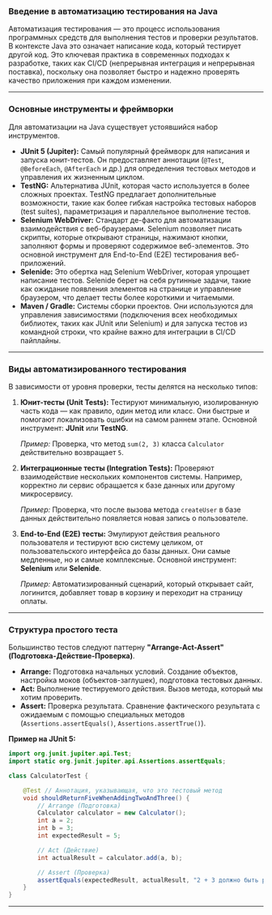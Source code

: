 ### Введение в автоматизацию тестирования на Java

Автоматизация тестирования — это процесс использования программных средств для выполнения тестов и проверки результатов. В контексте Java это означает написание кода, который тестирует другой код. Это ключевая практика в современных подходах к разработке, таких как CI/CD (непрерывная интеграция и непрерывная поставка), поскольку она позволяет быстро и надежно проверять качество приложения при каждом изменении.

-----

### Основные инструменты и фреймворки

Для автоматизации на Java существует устоявшийся набор инструментов.

* **JUnit 5 (Jupiter):** Самый популярный фреймворк для написания и запуска юнит-тестов. Он предоставляет аннотации (`@Test`, `@BeforeEach`, `@AfterEach` и др.) для определения тестовых методов и управления их жизненным циклом.
* **TestNG:** Альтернатива JUnit, которая часто используется в более сложных проектах. TestNG предлагает дополнительные возможности, такие как более гибкая настройка тестовых наборов (test suites), параметризация и параллельное выполнение тестов.
* **Selenium WebDriver:** Стандарт де-факто для автоматизации взаимодействия с веб-браузерами. Selenium позволяет писать скрипты, которые открывают страницы, нажимают кнопки, заполняют формы и проверяют содержимое веб-элементов. Это основной инструмент для End-to-End (E2E) тестирования веб-приложений.
* **Selenide:** Это обертка над Selenium WebDriver, которая упрощает написание тестов. Selenide берет на себя рутинные задачи, такие как ожидание появления элементов на странице и управление браузером, что делает тесты более короткими и читаемыми.
* **Maven / Gradle:** Системы сборки проектов. Они используются для управления зависимостями (подключения всех необходимых библиотек, таких как JUnit или Selenium) и для запуска тестов из командной строки, что крайне важно для интеграции в CI/CD пайплайны.

-----

### Виды автоматизированного тестирования

В зависимости от уровня проверки, тесты делятся на несколько типов:

1.  **Юнит-тесты (Unit Tests):** Тестируют минимальную, изолированную часть кода — как правило, один метод или класс. Они быстрые и помогают локализовать ошибки на самом раннем этапе. Основной инструмент: **JUnit** или **TestNG**.

    *Пример:* Проверка, что метод `sum(2, 3)` класса `Calculator` действительно возвращает `5`.

2.  **Интеграционные тесты (Integration Tests):** Проверяют взаимодействие нескольких компонентов системы. Например, корректно ли сервис обращается к базе данных или другому микросервису.

    *Пример:* Проверка, что после вызова метода `createUser` в базе данных действительно появляется новая запись о пользователе.

3.  **End-to-End (E2E) тесты:** Эмулируют действия реального пользователя и тестируют всю систему целиком, от пользовательского интерфейса до базы данных. Они самые медленные, но и самые комплексные. Основной инструмент: **Selenium** или **Selenide**.

    *Пример:* Автоматизированный сценарий, который открывает сайт, логинится, добавляет товар в корзину и переходит на страницу оплаты.

-----

### Структура простого теста

Большинство тестов следуют паттерну **"Arrange-Act-Assert" (Подготовка-Действие-Проверка)**.

* **Arrange:** Подготовка начальных условий. Создание объектов, настройка моков (объектов-заглушек), подготовка тестовых данных.
* **Act:** Выполнение тестируемого действия. Вызов метода, который мы хотим проверить.
* **Assert:** Проверка результата. Сравнение фактического результата с ожидаемым с помощью специальных методов (`Assertions.assertEquals()`, `Assertions.assertTrue()`).

**Пример на JUnit 5:**

```java
import org.junit.jupiter.api.Test;
import static org.junit.jupiter.api.Assertions.assertEquals;

class CalculatorTest {

    @Test // Аннотация, указывающая, что это тестовый метод
    void shouldReturnFiveWhenAddingTwoAndThree() {
        // Arrange (Подготовка)
        Calculator calculator = new Calculator();
        int a = 2;
        int b = 3;
        int expectedResult = 5;

        // Act (Действие)
        int actualResult = calculator.add(a, b);

        // Assert (Проверка)
        assertEquals(expectedResult, actualResult, "2 + 3 должно быть равно 5");
    }
}
```

-----

